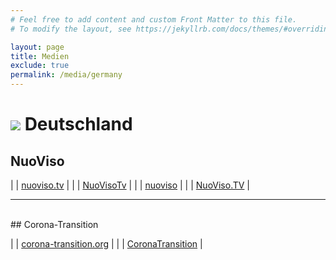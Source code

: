 ```yaml
---
# Feel free to add content and custom Front Matter to this file.
# To modify the layout, see https://jekyllrb.com/docs/themes/#overriding-theme-defaults

layout: page
title: Medien
exclude: true
permalink: /media/germany
---
```


# <img src="{{site.baseurl}}/assets/img/flaggen/de.png"> Deutschland

## NuoViso

| <i class="fas fa-globe"></i>    | [nuoviso.tv](https://nuoviso.tv/) |
| <i class="fab fa-youtube"></i>  | [NuoVisoTv](https://www.youtube.com/user/NuoVisoTv) |
| <i class="fab fa-telegram"></i> | [nuoviso](https://t.me/nuoviso) |
| <i class="fab fa-facebook"></i> | [NuoViso.TV](https://www.facebook.com/NuoViso.TV/) |

---

<br/>
## Corona-Transition

| <i class="fas fa-globe"></i> | [corona-transition.org](https://corona-transition.org) |
| <i class="fab fa-telegram"></i> | [CoronaTransition](https://t.me/CoronaTransition) |

